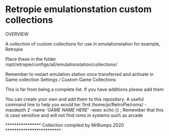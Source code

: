 # Retropie emulationstation custom collections
 
OVERVIEW

A collection of custom collections for use in emulationstation for example, Retropie

Place these in the folder /opt/retropie/configs/all/emulationstation/collections/

Remember to restart emulation station once transferred and activate in Game collection Settings / Custom Game Collections

This is far from being a complete list. If you have additions please add them

You can create your own and add them to this repository. A useful command line to help you would be:
find /home/pi/RetroPie/roms/ -maxdepth 2 -name '*GAME NAME HERE*' -exec echo {} \;
Remember that this is case sensitive and will not find roms in systems such as arcade

**************** Collection compiled by MrBumps 2020 *************************
